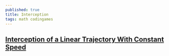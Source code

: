 ```yaml
---
published: true
title: Interception
tags: math codingames
---
```

## [Interception of a Linear Trajectory With Constant Speed](http://zulko.github.io/blog/2013/11/11/interception-of-a-linear-trajectory-with-constant-speed/)
